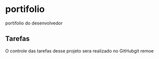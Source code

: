 # portifolio
portifolio do desenvolvedor

## Tarefas

O controle das tarefas desse projeto sera realizado no GitHubgit remoe